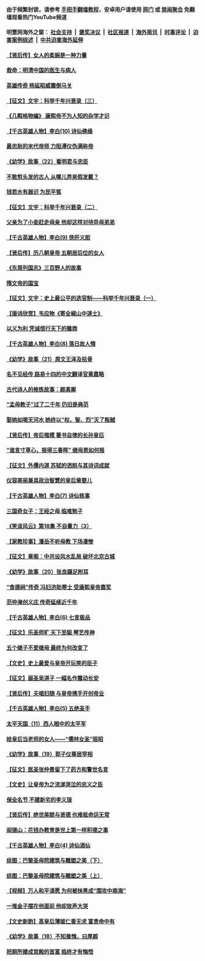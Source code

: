 #### 由于频繁封锁，请参考 [手把手翻墙教程](https://github.com/gfw-breaker/guides/wiki)，安卓用户请使用 [网门](https://github.com/gfw-breaker/bn-android/blob/master/ogate.md?t=05241835) 或 [禁闻聚合](https://github.com/gfw-breaker/bn-android) 免翻墙观看热门YouTube频道 

#### 明慧网海外之窗：&nbsp;[社会支持](140.md?t=05241835) &nbsp;|&nbsp; [褒奖决议](282.md?t=05241835) &nbsp;|&nbsp; [社区报道](91.md?t=05241835) &nbsp;|&nbsp; [海外简讯](245.md?t=05241835) &nbsp;|&nbsp; [时事评论](251.md?t=05241835) &nbsp;|&nbsp; [迫害案例综述](328.md?t=05241835) &nbsp;|&nbsp; [中共迫害海外延伸](236.md?t=05241835) 

#### [【贤后传】女人的柔婉是一种力量](../pages/nsc975/n11130055.md?t=05241835) 

#### [救命：明清中国的医生与病人](../pages/nsc975/n11277074.md?t=05241835) 

#### [英雄传奇 杨延昭威震倒马关](../pages/nsc975/n11266623.md?t=05241835) 

#### [【征文】文宇：科举千年兴衰录（三）](../pages/nsc975/n11234388.md?t=05241835) 

#### [《几睱格物编》 康熙帝不为人知的杂学才识](../pages/nsc975/n11258880.md?t=05241835) 

#### [【千古英雄人物】李白(10) 诗仙佛缘](../pages/nsc975/n8262805.md?t=05241835) 

#### [最忠耿的末代帝师 力阻溥仪伪满称帝](../pages/nsc975/n11257639.md?t=05241835) 

#### [《幼学》故事（22）看明君与忠臣](../pages/nsc975/n11262844.md?t=05241835) 

#### [不敢剪头发的古人 从哪儿弄来假发戴？](../pages/nsc975/n11265132.md?t=05241835) 

#### [钱若水有器识 为民平冤](../pages/nsc975/n4505944.md?t=05241835) 

#### [【征文】文宇：科举千年兴衰录（二）](../pages/nsc975/n11234376.md?t=05241835) 

#### [父亲为了小妾赶走母亲 他却这样对待异母弟弟](../pages/nsc975/n11213051.md?t=05241835) 

#### [【千古英雄人物】李白(9) 侠肝义胆](../pages/nsc975/n8252196.md?t=05241835) 

#### [【贤后传】历八朝皇帝 五朝居后位的女人](../pages/nsc975/n11119102.md?t=05241835) 

#### [《东周列国志》三百野人的故事](../pages/nsc975/n11257022.md?t=05241835) 

#### [隋文帝的国宝](../pages/nsc975/n11193967.md?t=05241835) 

#### [【征文】文宇：史上最公平的选官制——科举千年兴衰录（一）](../pages/nsc975/n11232880.md?t=05241835) 

#### [【唐诗欣赏】韦应物《寄全椒山中道士》](../pages/nsc975/n461953.md?t=05241835) 

#### [以义为利 凭诚信行天下的徽商](../pages/nsc975/n11248921.md?t=05241835) 

#### [【千古英雄人物】李白(8) 落日故人情](../pages/nsc975/n8252182.md?t=05241835) 

#### [《幼学》故事（21）周文王泽及枯骨](../pages/nsc975/n11160647.md?t=05241835) 

#### [名不见经传 路易十四的中文翻译官黄嘉略](../pages/nsc975/n11245801.md?t=05241835) 

#### [古代诗人的修炼故事：颜真卿](../pages/nsc975/n329199.md?t=05241835) 

#### [“孟母教子”过了二千年 仍旧是典范](../pages/nsc975/n11240066.md?t=05241835) 

#### [娶她如喝天河水 她终以“权、智、烈”灭了叛贼](../pages/nsc975/n11224986.md?t=05241835) 

#### [【贤后传】帝后楷模 著书自律的长孙皇后](../pages/nsc975/n11111004.md?t=05241835) 

#### [“谁言寸草心，报得三春晖” 继母恩如何报](../pages/nsc975/n11218112.md?t=05241835) 

#### [【征文】外儒内道 苏轼的洒脱与其诗词成就](../pages/nsc975/n11242595.md?t=05241835) 

#### [仪容美丽兼具政治智慧的皇后章要儿](../pages/nsc975/n11245782.md?t=05241835) 

#### [【千古英雄人物】李白(7) 诗仙轶事](../pages/nsc975/n8252172.md?t=05241835) 

#### [三国奇女子：王经之母   临难勉子](../pages/nsc975/n4594533.md?t=05241835) 

#### [《笑谈风云》第18集 不自量力（3）](../pages/nsc975/n11165635.md?t=05241835) 

#### [【家教珍事】潘岳不听母教 下场凄惨](../pages/nsc975/n11101197.md?t=05241835) 

#### [【征文】章阁：中共设风水乱局 破坏北京古城](../pages/nsc975/n11101863.md?t=05241835) 

#### [《幼学》故事（20）张良蹑足附耳](../pages/nsc975/n11160646.md?t=05241835) 

#### [“食德祠”传奇 冯妇济助寒士 受康熙皇帝嘉奖](../pages/nsc975/n11210760.md?t=05241835) 

#### [范仲淹创义庄 传奇延续近千年](../pages/nsc975/n11231329.md?t=05241835) 

#### [【千古英雄人物】李白(6) 七言极品](../pages/nsc975/n8245064.md?t=05241835) 

#### [【征文】乐圣师旷 天下至聪 琴艺传神](../pages/nsc975/n11145955.md?t=05241835) 

#### [五个继子不爱继母 最终为何改变了](../pages/nsc975/n11225067.md?t=05241835) 

#### [【文史】史上最爱与皇帝开玩笑的臣子](../pages/nsc975/n11232282.md?t=05241835) 

#### [【征文】画圣吴道子 一幅名作震动长安](../pages/nsc975/n11145636.md?t=05241835) 

#### [【贤后传】夫唱妇随 与皇帝携手开创帝业](../pages/nsc975/n11080101.md?t=05241835) 

#### [【千古英雄人物】李白(5) 五绝圣手](../pages/nsc975/n8245059.md?t=05241835) 

#### [太平天国（11）西人眼中的太平军](../pages/nsc975/n11191411.md?t=05241835) 

#### [给皇后当老师的女人——“儒林女圣”班昭](../pages/nsc975/n11222653.md?t=05241835) 

#### [《幼学》故事（19）郭子仪尊居宰相](../pages/nsc975/n11160645.md?t=05241835) 

#### [【征文】医圣张仲景留下了药方和警世名言](../pages/nsc975/n11132616.md?t=05241835) 

#### [【文史】让皇帝为之流涕哭泣的忠义之臣](../pages/nsc975/n11215766.md?t=05241835) 

#### [保全名节 不建新宅的李义琰](../pages/nsc975/n4595252.md?t=05241835) 

#### [【贤后传】绝世美貌与贤德 也难抵命运无常](../pages/nsc975/n11087094.md?t=05241835) 

#### [阎锡山：花钱办教育是世上第一样积德之事](../pages/nsc975/n11210664.md?t=05241835) 

#### [【千古英雄人物】李白(4) 诗仙酒仙](../pages/nsc975/n8237501.md?t=05241835) 

#### [组图：巴黎圣母院建筑与雕塑之美（下）](../pages/nsc975/n11208763.md?t=05241835) 

#### [组图：巴黎圣母院建筑与雕塑之美（上）](../pages/nsc975/n11197548.md?t=05241835) 

#### [【视频】万人和平请愿 为何被抹黑成“围攻中南海”](../pages/nsc975/n11149565.md?t=05241835) 

#### [一堆金子摆在他面前 他却放声大哭](../pages/nsc975/n11193952.md?t=05241835) 

#### [【文史新韵】高皇后薄姬仁善无求 富贵命中有](../pages/nsc975/n11031077.md?t=05241835) 

#### [《幼学》故事（18）不知羞愧，曰厚颜](../pages/nsc975/n11160644.md?t=05241835) 

#### [把厕所建成宫殿的首富 临终才有悔悟](../pages/nsc975/n11206840.md?t=05241835) 

